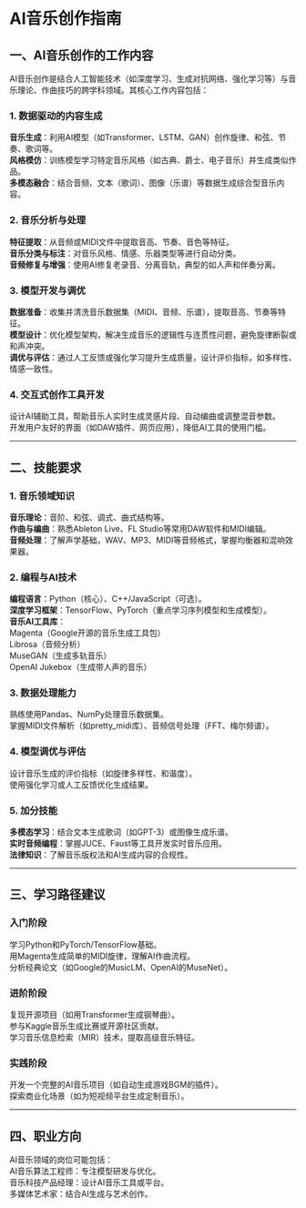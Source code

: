 # AI音乐创作指南
## 一、AI音乐创作的工作内容
AI音乐创作是结合人工智能技术（如深度学习、生成对抗网络、强化学习等）与音乐理论、作曲技巧的跨学科领域。其核心工作内容包括：  
### 1. 数据驱动的内容生成
**音乐生成**：利用AI模型（如Transformer、LSTM、GAN）创作旋律、和弦、节奏、歌词等。  
**风格模仿**：训练模型学习特定音乐风格（如古典、爵士、电子音乐）并生成类似作品。  
**多模态融合**：结合音频、文本（歌词）、图像（乐谱）等数据生成综合型音乐内容。  
### 2. 音乐分析与处理
**特征提取**：从音频或MIDI文件中提取音高、节奏、音色等特征。  
**音乐分类与标注**：对音乐风格、情感、乐器类型等进行自动分类。  
**音频修复与增强**：使用AI修复老录音、分离音轨，典型的如人声和伴奏分离。  
### 3. 模型开发与调优
**数据准备**：收集并清洗音乐数据集（MIDI、音频、乐谱），提取音高、节奏等特征。  
**模型设计**：优化模型架构，解决生成音乐的逻辑性与连贯性问题，避免旋律断裂或和声冲突。  
**调优与评估**：通过人工反馈或强化学习提升生成质量，设计评价指标，如多样性、情感一致性。  
### 4. 交互式创作工具开发
设计AI辅助工具，帮助音乐人实时生成灵感片段、自动编曲或调整混音参数。  
开发用户友好的界面（如DAW插件、网页应用），降低AI工具的使用门槛。  

---
## 二、技能要求
### 1. 音乐领域知识
**音乐理论**：音阶、和弦、调式、曲式结构等。  
**作曲与编曲**：熟悉Ableton Live、FL Studio等常用DAW软件和MIDI编辑。  
**音频处理**：了解声学基础，WAV、MP3、MIDI等音频格式，掌握均衡器和混响效果器。  
### 2. 编程与AI技术
**编程语言**：Python（核心）、C++/JavaScript（可选）。  
**深度学习框架**：TensorFlow、PyTorch（重点学习序列模型和生成模型）。  
**音乐AI工具库**：  
Magenta（Google开源的音乐生成工具包）  
Librosa（音频分析）  
MuseGAN（生成多轨音乐）  
OpenAI Jukebox（生成带人声的音乐）  
### 3. 数据处理能力
熟练使用Pandas、NumPy处理音乐数据集。    
掌握MIDI文件解析（如pretty_midi库）、音频信号处理（FFT、梅尔频谱）。    
### 4. 模型调优与评估
设计音乐生成的评价指标（如旋律多样性、和谐度）。    
使用强化学习或人工反馈优化生成结果。    
### 5. 加分技能
**多模态学习**：结合文本生成歌词（如GPT-3）或图像生成乐谱。  
**实时音频编程**：掌握JUCE、Faust等工具开发实时音乐应用。  
**法律知识**：了解音乐版权法和AI生成内容的合规性。

---
## 三、学习路径建议
### 入门阶段
学习Python和PyTorch/TensorFlow基础。  
用Magenta生成简单的MIDI旋律，理解AI作曲流程。  
分析经典论文（如Google的MusicLM、OpenAI的MuseNet）。  
### 进阶阶段
复现开源项目（如用Transformer生成钢琴曲）。  
参与Kaggle音乐生成比赛或开源社区贡献。  
学习音乐信息检索（MIR）技术，提取高级音乐特征。  
### 实践阶段
开发一个完整的AI音乐项目（如自动生成游戏BGM的插件）。  
探索商业化场景（如为短视频平台生成定制音乐）。  

---
## 四、职业方向
AI音乐领域的岗位可能包括：  
AI音乐算法工程师：专注模型研发与优化。  
音乐科技产品经理：设计AI音乐工具或平台。  
多媒体艺术家：结合AI生成与艺术创作。  
